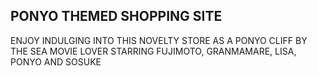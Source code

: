 **PONYO THEMED SHOPPING SITE**
------------------------------

ENJOY INDULGING INTO THIS NOVELTY STORE AS A PONYO CLIFF BY THE SEA MOVIE LOVER
STARRING FUJIMOTO, GRANMAMARE, LISA, PONYO AND SOSUKE


